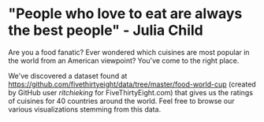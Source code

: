 # "People who love to eat are always the best people" - Julia Child

Are you a food fanatic? Ever wondered which cuisines are most popular in the world from an American viewpoint? You've come to the right place.

We've discovered a dataset found at https://github.com/fivethirtyeight/data/tree/master/food-world-cup (created by GitHub user _ritchieking_ for FiveThirtyEight.com) that gives us the ratings of cuisines for 40 countries around the world. Feel free to browse our various visualizations stemming from this data.
